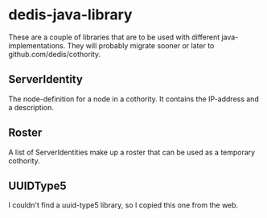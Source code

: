 # dedis-java-library

These are a couple of libraries that are to be used with different java-
implementations. They will probably migrate sooner or later to
github.com/dedis/cothority.

## ServerIdentity

The node-definition for a node in a cothority. It contains the IP-address
and a description.

## Roster

A list of ServerIdentities make up a roster that can be used as a temporary
cothority.

## UUIDType5

I couldn't find a uuid-type5 library, so I copied this one from the web.